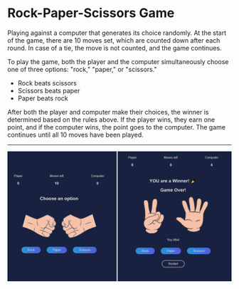 # Rock-Paper-Scissors Game
Playing against a computer that generates its choice randomly. At the start of the game, there are 10 moves set, which are counted down after each round. In case of a tie, the move is not counted, and the game continues.

To play the game, both the player and the computer simultaneously choose one of three options: "rock," "paper," or "scissors."

* Rock beats scissors
* Scissors beats paper
* Paper beats rock

After both the player and computer make their choices, the winner is determined based on the rules above. If the player wins, they earn one point, and if the computer wins, the point goes to the computer. The game continues until all 10 moves have been played.


---

![My Image](RPS.png)



